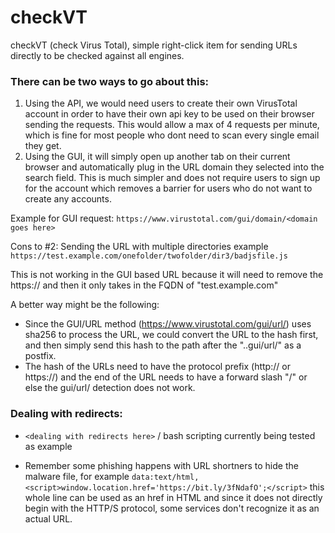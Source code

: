 # checkVT
checkVT (check Virus Total), simple right-click item for sending URLs directly to be checked against all engines.

### There can be two ways to go about this:
1. Using the API, we would need users to create their own VirusTotal account in order to have their own api key to be used on their browser sending the requests. This would allow a max of 4 requests per minute, which is fine for most people who dont need to scan every single email they get.
2. Using the GUI, it will simply open up another tab on their current browser and automatically plug in the URL domain they selected into the search field. This is much simpler and does not require users to sign up for the account which removes a barrier for users who do not want to create any accounts.

Example for GUI request:
`https://www.virustotal.com/gui/domain/<domain goes here>`

Cons to #2:
Sending the URL with multiple directories example `https://test.example.com/onefolder/twofolder/dir3/badjsfile.js`

This is not working in the GUI based URL because it will need to remove the https:// and then it only takes in the FQDN of "test.example.com"

A better way might be the following:
- Since the GUI/URL method (https://www.virustotal.com/gui/url/) uses sha256 to process the URL, we could convert the URL to the hash first, and then simply send this hash to the path after the "..gui/url/" as a postfix.
- The hash of the URLs need to have the protocol prefix (http:// or https://) and the end of the URL needs to have a forward slash "/" or else the gui/url/ detection does not work.

### Dealing with redirects:

- `<dealing with redirects here>` / bash scripting currently being tested as example

- Remember some phishing happens with URL shortners to hide the malware file, for example `data:text/html,<script>window.location.href='https://bit.ly/3fNdafO';</script>` this whole line can be used as an href in HTML and since it does not directly begin with the HTTP/S protocol, some services don't recognize it as an actual URL.
